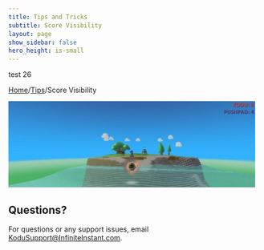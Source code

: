```yaml
---
title: Tips and Tricks
subtitle: Score Visibility
layout: page
show_sidebar: false
hero_height: is-small
---
```


test 26

[Home](..)/[Tips](.)/Score Visibility


![Score Visibility](score_visibility.jpg)




## Questions?
For questions or any support issues, email <KoduSupport@InfiniteInstant.com>.
 

 

   

